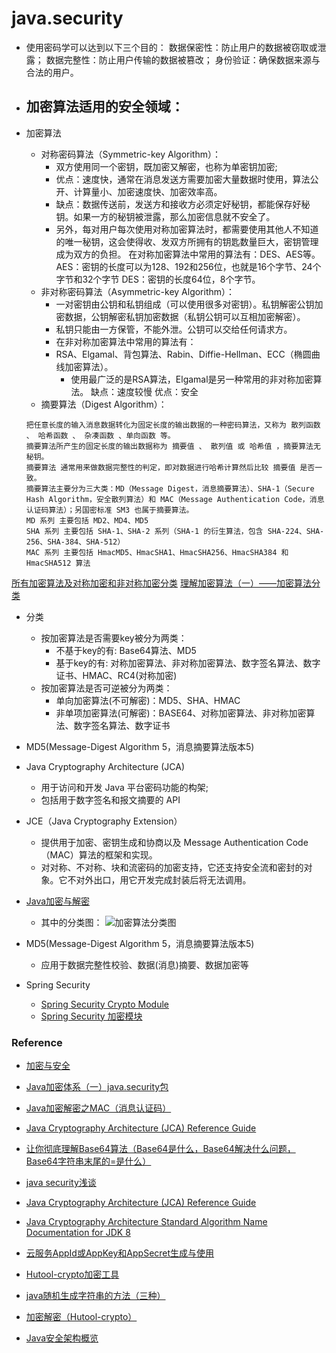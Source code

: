 # java.security

- 使用密码学可以达到以下三个目的：
数据保密性：防止用户的数据被窃取或泄露；
数据完整性：防止用户传输的数据被篡改；
身份验证：确保数据来源与合法的用户。

- 加密算法适用的安全领域：
    - 

- 加密算法
    - 对称密码算法（Symmetric-key Algorithm）：
        - 双方使用同一个密钥，既加密又解密，也称为单密钥加密;
        - 优点：速度快，通常在消息发送方需要加密大量数据时使用，算法公开、计算量小、加密速度快、加密效率高。
        - 缺点：数据传送前，发送方和接收方必须定好秘钥，都能保存好秘钥。如果一方的秘钥被泄露，那么加密信息就不安全了。
        - 另外，每对用户每次使用对称加密算法时，都需要使用其他人不知道的唯一秘钥，这会使得收、发双方所拥有的钥匙数量巨大，密钥管理成为双方的负担。
            在对称加密算法中常用的算法有：DES、AES等。
            AES：密钥的长度可以为128、192和256位，也就是16个字节、24个字节和32个字节
            DES：密钥的长度64位，8个字节。
    - 非对称密码算法（Asymmetric-key Algorithm）：
        - 一对密钥由公钥和私钥组成（可以使用很多对密钥）。私钥解密公钥加密数据，公钥解密私钥加密数据（私钥公钥可以互相加密解密）。
        - 私钥只能由一方保管，不能外泄。公钥可以交给任何请求方。
        - 在非对称加密算法中常用的算法有： 
        - RSA、Elgamal、背包算法、Rabin、Diffie-Hellman、ECC（椭圆曲线加密算法）。
            - 使用最广泛的是RSA算法，Elgamal是另一种常用的非对称加密算法。
            缺点：速度较慢
            优点：安全
    - 摘要算法（Digest Algorithm）：
    ```text
    把任意长度的输入消息数据转化为固定长度的输出数据的一种密码算法，又称为 散列函数 、 哈希函数 、 杂凑函数 、单向函数 等。
    摘要算法所产生的固定长度的输出数据称为 摘要值 、 散列值 或 哈希值 ，摘要算法无秘钥。
    摘要算法 通常用来做数据完整性的判定，即对数据进行哈希计算然后比较 摘要值 是否一致。
    摘要算法主要分为三大类：MD（Message Digest，消息摘要算法）、SHA-1（Secure Hash Algorithm，安全散列算法）和 MAC（Message Authentication Code，消息认证码算法）；另国密标准 SM3 也属于摘要算法。
    MD 系列 主要包括 MD2、MD4、MD5
    SHA 系列 主要包括 SHA-1、SHA-2 系列（SHA-1 的衍生算法，包含 SHA-224、SHA-256、SHA-384、SHA-512）
    MAC 系列 主要包括 HmacMD5、HmacSHA1、HmacSHA256、HmacSHA384 和 HmacSHA512 算法
    ```
[所有加密算法及对称加密和非对称加密分类](https://www.cnblogs.com/barrywxx/p/8570735.html)
[理解加密算法（一）——加密算法分类](https://zoucz.com/blog/2016/12/29/understand-crypto-1/)

- 分类
    - 按加密算法是否需要key被分为两类：
        - 不基于key的有: Base64算法、MD5
        - 基于key的有: 对称加密算法、非对称加密算法、数字签名算法、数字证书、HMAC、RC4(对称加密)
    - 按加密算法是否可逆被分为两类：
        - 单向加密算法(不可解密)：MD5、SHA、HMAC
        - 非单项加密算法(可解密)：BASE64、对称加密算法、非对称加密算法、数字签名算法、数字证书

- MD5(Message-Digest Algorithm 5，消息摘要算法版本5)

- Java Cryptography Architecture (JCA) 
    - 用于访问和开发 Java 平台密码功能的构架;
    - 包括用于数字签名和报文摘要的 API
- JCE（Java Cryptography Extension）
    - 提供用于加密、密钥生成和协商以及 Message Authentication Code（MAC）算法的框架和实现。
    - 对对称、不对称、块和流密码的加密支持，它还支持安全流和密封的对象。它不对外出口，用它开发完成封装后将无法调用。

- [Java加密与解密](https://www.jianshu.com/p/213d69ac27b3)
    - 其中的分类图：
    ![加密算法分类图](./pic/4337070-b2a72bd716a079aa.webp)

 - MD5(Message-Digest Algorithm 5，消息摘要算法版本5)
    - 应用于数据完整性校验、数据(消息)摘要、数据加密等

- Spring Security
    - [Spring Security Crypto Module](https://docs.spring.io/spring-security/reference/features/integrations/cryptography.html)
    - [Spring Security 加密模块](https://www.docs4dev.com/docs/zh/spring-security/4.2.10.RELEASE/reference/crypto.html)

### Reference

- [加密与安全](https://www.liaoxuefeng.com/wiki/1252599548343744/1255943717668160)

- [Java加密体系（一）java.security包](https://www.jianshu.com/p/548ec3b91d20)

- [Java加密解密之MAC（消息认证码）](https://blog.csdn.net/x_san3/article/details/80613605)

- [Java Cryptography Architecture (JCA) Reference Guide](https://docs.oracle.com/javase/8/docs/technotes/guides/security/crypto/CryptoSpec.html#ProviderArch)

- [让你彻底理解Base64算法（Base64是什么，Base64解决什么问题，Base64字符串末尾的=是什么）](https://zhuanlan.zhihu.com/p/384238870)

- [java security浅谈](https://blog.csdn.net/hyEnA_Tiger/article/details/78407138?locationNum=9&fps=1)

- [Java Cryptography Architecture (JCA) Reference Guide](https://docs.oracle.com/javase/8/docs/technotes/guides/security/crypto/CryptoSpec.html#ProviderArch)

- [Java Cryptography Architecture
Standard Algorithm Name Documentation for JDK 8](https://docs.oracle.com/javase/8/docs/technotes/guides/security/StandardNames.html)

- [云服务AppId或AppKey和AppSecret生成与使用](https://houxian1103.blog.csdn.net/article/details/111662511)

- [Hutool-crypto加密工具](https://blog.csdn.net/qq_45246098/article/details/123065390)

- [java随机生成字符串的方法（三种）](https://blog.csdn.net/cpa_821/article/details/85054198)

- [加密解密（Hutool-crypto）](https://www.hutool.cn/docs/#/crypto/%E6%A6%82%E8%BF%B0)
- [Java安全架构概览](https://blog.csdn.net/u012741741/article/details/79206758)